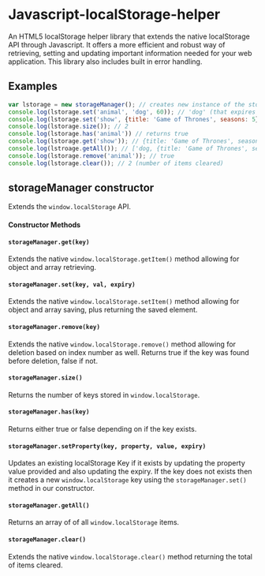 # Javascript-localStorage-helper

An HTML5 localStorage helper library that extends the native localStorage API through Javascript. It offers a more efficient and robust way of retrieving, setting and updating important information needed for your web application. This library also includes built in error handling.

## Examples
```js
var lstorage = new storageManager(); // creates new instance of the storageManager class 
console.log(lstorage.set('animal', 'dog', 60)); // 'dog' (that expires in 60 seconds)
console.log(lstorage.set('show', {title: 'Game of Thrones', seasons: 5}, 60*60*24)); // returns {title: 'Game of Thrones', seasons: 5} that expires in 24 hours
console.log(lstorage.size()); // 2
console.log(lstorage.has('animal')) // returns true
console.log(lstorage.get('show')); // {title: 'Game of Thrones', seasons: 5}
console.log(lstroage.getAll()); // ['dog, {title: 'Game of Thrones', seasons: 5}]
console.log(lstorage.remove('animal')); // true
console.log(lstorage.clear()); // 2 (number of items cleared)
```

## storageManager constructor

Extends the `window.localStorage` API.

#### Constructor Methods

#### `storageManager.get(key)`

Extends the native `window.localStorage.getItem()` method allowing for object and array retrieving.

#### `storageManager.set(key, val, expiry)`

Extends the native `window.localStorage.setItem()` method allowing for object and array saving, plus returning the saved element.

#### `storageManager.remove(key)`

Extends the native `window.localStorage.remove()` method allowing for deletion based on index number as well. Returns true if the key was found before deletion, false if not.

#### `storageManager.size()`

Returns the number of keys stored in `window.localStorage`.

#### `storageManager.has(key)`

Returns either true or false depending on if the key exists.

#### `storageManager.setProperty(key, property, value, expiry)`

Updates an existing localStorage Key if it exists by updating the property value provided and also updating the expiry. If the key does not exists then it creates a new `window.localStorage` key using the `storageManager.set()` method in our constructor.

#### `storageManager.getAll()`

Returns an array of of all `window.localStorage` items.

#### `storageManager.clear()`

Extends the native `window.localStorage.clear()` method returning the total of items cleared.
